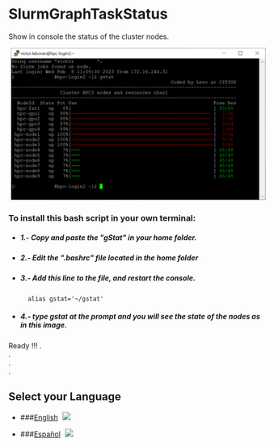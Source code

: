 # SlurmGraphTaskStatus
Show in console the status of the cluster nodes.

<img src="https://github.com/Alblahm/SlurmGraphTaskStatus/blob/main/gStat.png" align="none" hspace="5" vspace="0" width="640px"></a>

  ### To install this bash script in your own terminal:
 * #####   1.- Copy and paste the "gStat" in your home folder.
 * #####   2.- Edit the ".bashrc" file located in the home folder
 * #####   3.- Add this line to the file, and restart the console.
         alias gstat='~/gstat'
 * #####   4.- type gstat at the prompt and you will see the state of the nodes as in this image.
  
  
 Ready !!! 
.  
.  
.  
.
## Select your Language

* ###[English](README.en.md) <a href="https://github.com/Alblahm/SlurmGraphTaskStatus/blob/master/README.en.md"><img src="https://github.com/Alblahm/Voice-Controled-Acuarium/blob/master/img/Flag_of_Union.png" align="none" hspace="5" vspace="0" width="25px"></a>

* ###[Español](README.es.md) <a href="https://github.com/Alblahm/SlurmGraphTaskStatus/blob/master/README.es.md"><img src="https://github.com/Alblahm/Voice-Controled-Acuarium/blob/master/img/Flag_of_Spain.png" align="none" hspace="5" vspace="0" width="25px"></a>
